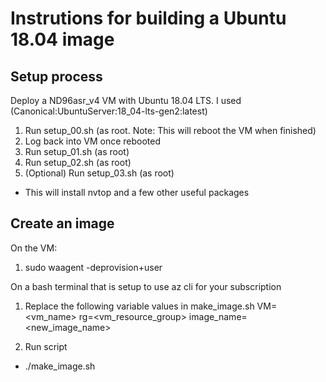 # Instrutions for building a Ubuntu 18.04 image


## Setup process
Deploy a ND96asr_v4 VM with Ubuntu 18.04 LTS. I used (Canonical:UbuntuServer:18_04-lts-gen2:latest)
 1. Run setup_00.sh (as root. Note: This will reboot the VM when finished)
 1. Log back into VM once rebooted
 1. Run setup_01.sh (as root)
 1. Run setup_02.sh (as root)
 1. (Optional) Run setup_03.sh (as root)
  - This will install nvtop and a few other useful packages

## Create an image
On the VM:
1. sudo waagent -deprovision+user

On a bash terminal that is setup to use az cli for your subscription
1. Replace the following variable values in make_image.sh
VM=<vm_name>
rg=<vm_resource_group>
image_name=<new_image_name>

2. Run script
- ./make_image.sh

